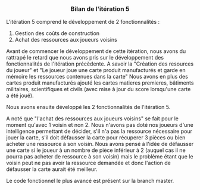 <h3 align="center"> Bilan de l'itération 5 </h3>


L'itération 5 comprend le développement de 2 fonctionnalités :
 1) Gestion des coûts de construction
 2) Achat des ressources aux joueurs voisins

Avant de commencer le développement de cette itération, nous avons du rattrapé le retard que nous avons pris sur le développement des fonctionnalités de l'itération précèdente.
A savoir la "Création des resources du joueur" et "Le joueur joue une carte produit manufacturés et garde en mémoire les ressources contenues dans la carte"
Nous avons en plus des cartes produit manufacturés ajouté les cartes matieres premieres, bâtiments militaires, scientifiques et civils (avec mise à jour du score lorsqu'une carte a été joué).

Nous avons ensuite développé les 2 fonctionnalités de l'itération 5.

A noté que "l'achat des ressources aux joueurs voisins" se fait pour le moment qu'avec 1 voisin et non 2.
Nous n'avons pas doté nos joueurs d'une intelligence permettant de décider, s'il n'a pas la ressource nécessaire pour jouer la carte, s'il doit défausser la carte pour récuperer 3 pièces ou bien acheter une ressource à son voisin.
Nous avons pensé à l'idée de défausser une carte si le joueur à un nombre de pièce inférieur à 2 (auquel cas il ne pourra pas acheter de ressource à son voisin) mais le problème étant que le voisin peut ne pas avoir la ressource demandée et donc l'action de défausser la carte aurait été meilleur.

Le code fonctionnel le plus avancé est présent sur la branch master.
